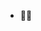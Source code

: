 - 👋👀 

<!---
fcmenkcv/fcmenkcv is a ✨ special ✨ repository because its `README.md` (this file) appears on your GitHub profile.
You can click the Preview link to take a look at your changes.
--->
